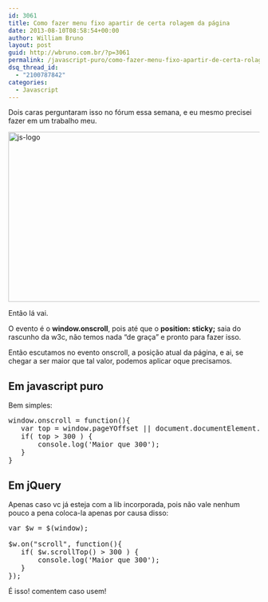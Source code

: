 ```yaml
---
id: 3061
title: Como fazer menu fixo apartir de certa rolagem da página
date: 2013-08-10T08:58:54+00:00
author: William Bruno
layout: post
guid: http://wbruno.com.br/?p=3061
permalink: /javascript-puro/como-fazer-menu-fixo-apartir-de-certa-rolagem-da-pagina/
dsq_thread_id:
  - "2100787842"
categories:
  - Javascript
---
```

Dois caras perguntaram isso no fórum essa semana, e eu mesmo precisei fazer em um trabalho meu.

[<img src="/wp-content/uploads/2013/05/js-logo.jpg" alt="js-logo" width="800" height="341" class="aligncenter size-full wp-image-2978" srcset="/wp-content/uploads/2013/05/js-logo.jpg 800w, /wp-content/uploads/2013/05/js-logo-300x127.jpg 300w" sizes="(max-width: 800px) 100vw, 800px" />](/wp-content/uploads/2013/05/js-logo.jpg)

<!-- more -->

Então lá vai.

O evento é o **window.onscroll**, pois até que o **position: sticky;** saia do rascunho da w3c, não temos nada &#8220;de graça&#8221; e pronto para fazer isso.

Então escutamos no evento onscroll, a posição atual da página, e ai, se chegar a ser maior que tal valor, podemos aplicar oque precisamos.

## Em javascript puro

Bem simples:

<pre>window.onscroll = function(){
   var top = window.pageYOffset || document.documentElement.scrollTop
   if( top > 300 ) {
       console.log('Maior que 300');
   }
}</pre>

## Em jQuery

Apenas caso vc já esteja com a lib incorporada, pois não vale nenhum pouco a pena coloca-la apenas por causa disso:

<pre>var $w = $(window);

$w.on("scroll", function(){
   if( $w.scrollTop() > 300 ) {
       console.log('Maior que 300');
   }
});</pre>

É isso! comentem caso usem!
